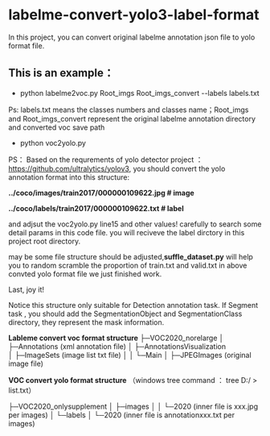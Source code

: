 # labelme-convert-yolo3-label-format
In this project, you can convert original labelme annotation json file to yolo format file.


## This is an example：

- python labelme2voc.py Root_imgs Root_imgs_convert --labels labels.txt

Ps: labels.txt means the classes numbers and classes name；Root_imgs and Root_imgs_convert represent the original labelme annotation directory and converted voc save path

- python voc2yolo.py

PS： Based on the requrements of yolo detector project ：https://github.com/ultralytics/yolov3, you should convert the yolo annotation format into this structure:

**../coco/images/train2017/000000109622.jpg  # image**

**../coco/labels/train2017/000000109622.txt  # label**

and adjsut the voc2yolo.py line15 and other values! carefully to search some detail params in this code file. you will reciveve the label dirctory in this project root directory.

may be some file structure should be adjusted,**suffle_dataset.py** will help you to random scramble the proportion of train.txt and valid.txt in above convted yolo format file we just finished work.

Last, joy it!

Notice this structure only suitable for Detection annotation task. If Segment task , you should add the SegmentationObject and SegmentationClass directory, they represent the mask information.

**Lableme convert voc format structure** 
├─VOC2020_norelarge
│  ├─Annotations                  (xml annotation file)
│  ├─AnnotationsVisualization    
│  ├─ImageSets                    (image list txt file)
│  │  └─Main
│  ├─JPEGImages                   (original image file)


**VOC convert yolo format structure**   （windows tree command ： tree D:/ > list.txt）

├─VOC2020_onlysupplement
│  ├─images
│  │  └─2020    (inner file is xxx.jpg per images)
│  └─labels
│      └─2020   (inner file is annotationxxx.txt per images)

